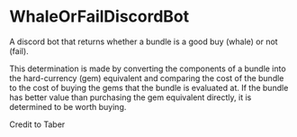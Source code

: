 # WhaleOrFailDiscordBot
A discord bot that returns whether a bundle is a good buy (whale) or not (fail).

This determination is made by converting the components of a bundle into the hard-currency (gem) equivalent and comparing the cost of the bundle to the cost of buying the gems that the bundle is evaluated at. If the bundle has better value than purchasing the gem equivalent directly, it is determined to be worth buying.

Credit to Taber
